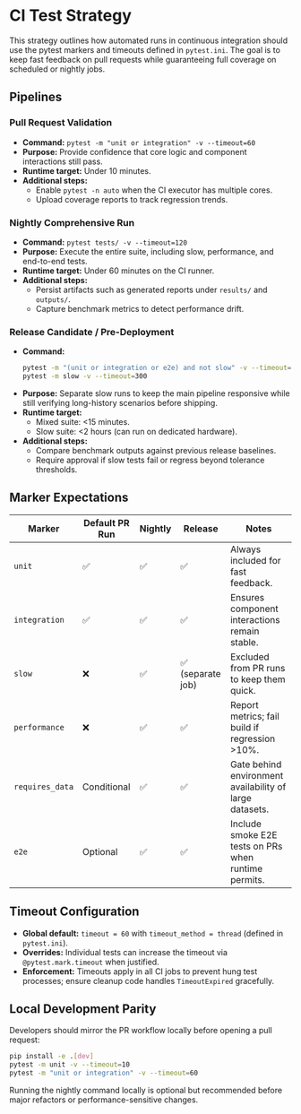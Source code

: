 # CI Test Strategy

This strategy outlines how automated runs in continuous integration should use the pytest
markers and timeouts defined in `pytest.ini`. The goal is to keep fast feedback on pull
requests while guaranteeing full coverage on scheduled or nightly jobs.

## Pipelines

### Pull Request Validation

- **Command:** `pytest -m "unit or integration" -v --timeout=60`
- **Purpose:** Provide confidence that core logic and component interactions still pass.
- **Runtime target:** Under 10 minutes.
- **Additional steps:**
  - Enable `pytest -n auto` when the CI executor has multiple cores.
  - Upload coverage reports to track regression trends.

### Nightly Comprehensive Run

- **Command:** `pytest tests/ -v --timeout=120`
- **Purpose:** Execute the entire suite, including slow, performance, and end-to-end tests.
- **Runtime target:** Under 60 minutes on the CI runner.
- **Additional steps:**
  - Persist artifacts such as generated reports under `results/` and `outputs/`.
  - Capture benchmark metrics to detect performance drift.

### Release Candidate / Pre-Deployment

- **Command:**
  ```bash
  pytest -m "(unit or integration or e2e) and not slow" -v --timeout=90
  pytest -m slow -v --timeout=300
  ```
- **Purpose:** Separate slow runs to keep the main pipeline responsive while still verifying
  long-history scenarios before shipping.
- **Runtime target:**
  - Mixed suite: <15 minutes.
  - Slow suite: <2 hours (can run on dedicated hardware).
- **Additional steps:**
  - Compare benchmark outputs against previous release baselines.
  - Require approval if slow tests fail or regress beyond tolerance thresholds.

## Marker Expectations

| Marker | Default PR Run | Nightly | Release | Notes |
| --- | --- | --- | --- | --- |
| `unit` | ✅ | ✅ | ✅ | Always included for fast feedback. |
| `integration` | ✅ | ✅ | ✅ | Ensures component interactions remain stable. |
| `slow` | ❌ | ✅ | ✅ (separate job) | Excluded from PR runs to keep them quick. |
| `performance` | ❌ | ✅ | ✅ | Report metrics; fail build if regression >10%. |
| `requires_data` | Conditional | ✅ | ✅ | Gate behind environment availability of large datasets. |
| `e2e` | Optional | ✅ | ✅ | Include smoke E2E tests on PRs when runtime permits. |

## Timeout Configuration

- **Global default:** `timeout = 60` with `timeout_method = thread` (defined in
  `pytest.ini`).
- **Overrides:** Individual tests can increase the timeout via `@pytest.mark.timeout` when
  justified.
- **Enforcement:** Timeouts apply in all CI jobs to prevent hung test processes; ensure
  cleanup code handles `TimeoutExpired` gracefully.

## Local Development Parity

Developers should mirror the PR workflow locally before opening a pull request:

```bash
pip install -e .[dev]
pytest -m unit -v --timeout=10
pytest -m "unit or integration" -v --timeout=60
```

Running the nightly command locally is optional but recommended before major refactors or
performance-sensitive changes.
